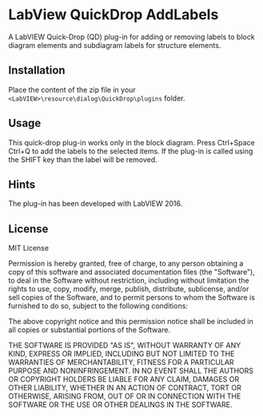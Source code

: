 # LabView QuickDrop AddLabels

A LabVIEW Quick-Drop (QD) plug-in for adding or removing labels to block diagram elements and subdiagram labels for structure elements.


## Installation
Place the content of the zip file in your `<LabVIEW>\resource\dialog\QuickDrop\plugins` folder.

## Usage

This quick-drop plug-in works only in the block diagram.
Press Ctrl+Space Ctrl+Q to add the labels to the selected items.
If the plug-in is called using the SHIFT key than the label will be removed. 

## Hints
The plug-in has been developed with LabVIEW 2016.

## License

MIT License

Permission is hereby granted, free of charge, to any person obtaining a copy
of this software and associated documentation files (the "Software"), to deal
in the Software without restriction, including without limitation the rights
to use, copy, modify, merge, publish, distribute, sublicense, and/or sell
copies of the Software, and to permit persons to whom the Software is
furnished to do so, subject to the following conditions:

The above copyright notice and this permission notice shall be included in all
copies or substantial portions of the Software.

THE SOFTWARE IS PROVIDED "AS IS", WITHOUT WARRANTY OF ANY KIND, EXPRESS OR
IMPLIED, INCLUDING BUT NOT LIMITED TO THE WARRANTIES OF MERCHANTABILITY,
FITNESS FOR A PARTICULAR PURPOSE AND NONINFRINGEMENT. IN NO EVENT SHALL THE
AUTHORS OR COPYRIGHT HOLDERS BE LIABLE FOR ANY CLAIM, DAMAGES OR OTHER
LIABILITY, WHETHER IN AN ACTION OF CONTRACT, TORT OR OTHERWISE, ARISING FROM,
OUT OF OR IN CONNECTION WITH THE SOFTWARE OR THE USE OR OTHER DEALINGS IN THE
SOFTWARE.

